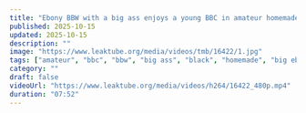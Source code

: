 ```yaml
---
title: "Ebony BBW with a big ass enjoys a young BBC in amateur homemade video"
published: 2025-10-15
updated: 2025-10-15
description: ""
image: "https://www.leaktube.org/media/videos/tmb/16422/1.jpg"
tags: ["amateur", "bbc", "bbw", "big ass", "black", "homemade", "big ebony", "big milf", "black ebony", "ebony ass", "ebony milf", "milf ass", "milf bbc", "new bbc", "new ebony", "young milf"]
category: ""
draft: false
videoUrl: "https://www.leaktube.org/media/videos/h264/16422_480p.mp4"
duration: "07:52"
---
```


